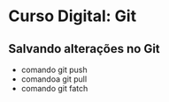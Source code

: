 # Curso Digital: Git 
## Salvando alterações no Git 
* comando git push
* comandoa git pull
* comando git fatch
